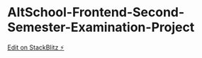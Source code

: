 # AltSchool-Frontend-Second-Semester-Examination-Project

[Edit on StackBlitz ⚡️](https://stackblitz.com/edit/react-ubql3p)